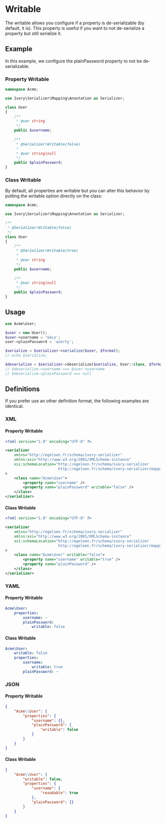 # Writable

The writable allows you configure if a property is de-serializable (by default, it is). This property is useful if you 
want to not de-serialize a property but still serialize it.

## Example

In this example, we configure the plainPassword property to not be de-serializable.

### Property Writable

``` php
namespace Acme;

use Ivory\Serializer\Mapping\Annotation as Serializer;

class User
{
    /**
     * @var string
     */
    public $username;
    
    /**
     * @Serializer\Writable(false)
     *
     * @var string|null
     */
    public $plainPassword;
}
```

### Class Writable

By default, all properties are writable but you can alter this behavior by putting the writable option directly on the 
class: 

``` php
namespace Acme;

use Ivory\Serializer\Mapping\Annotation as Serializer;

/**
 * @Serializer\Writable(false)
 */
class User
{
    /**
     * @Serializer\Writable(true)
     *
     * @var string
     */
    public $username;
    
    /**
     * @var string|null
     */
    public $plainPassword;
}
```

## Usage

``` php
use Acme\User;

$user = new User();
$user->username = 'GeLo';
user->plainPassword = 'azerty';

$serialize = $serializer->serialize($user, $format);
// echo $serialize;

$deserialize = $serializer->deserialize($serialize, User::class, $format);
// $deserialize->username === $user->username
// $deserialize->plainPassword === null
```

## Definitions

If you prefer use an other definition format, the following examples are identical. 

### XML

#### Property Writable

``` xml
<?xml version="1.0" encoding="UTF-8" ?>

<serializer
    xmlns="http://egeloen.fr/schema/ivory-serializer"
    xmlns:xsi="http://www.w3.org/2001/XMLSchema-instance"
    xsi:schemaLocation="http://egeloen.fr/schema/ivory-serializer
                        http://egeloen.fr/schema/ivory-serializer/mapping-1.0.xsd"
>
    <class name="Acme\User">
        <property name="username" />
        <property name="plainPassword" writable="false" />
    </class>
</serializer>
```

#### Class Writable

``` xml
<?xml version="1.0" encoding="UTF-8" ?>

<serializer
    xmlns="http://egeloen.fr/schema/ivory-serializer"
    xmlns:xsi="http://www.w3.org/2001/XMLSchema-instance"
    xsi:schemaLocation="http://egeloen.fr/schema/ivory-serializer
                        http://egeloen.fr/schema/ivory-serializer/mapping-1.0.xsd"
>
    <class name="Acme\User" writable="false">
        <property name="username" writable="true" />
        <property name="plainPassword" />
    </class>
</serializer>
```

### YAML

#### Property Writable

``` yaml
Acme\User:
    properties:
        username: ~
        plainPassword:
            writable: false
```

#### Class Writable

``` yaml
Acme\User:
    writable: false
    properties:
        username:
            writable: true
        plainPassword: ~
```

### JSON

#### Property Writable

``` json
{
    "Acme\\User": {
        "properties": {
            "username": {},
            "plainPassword": {
                "writable": false
            }
        }
    }
}
```

#### Class Writable

``` json
{
    "Acme\\User": {
        "writable": false,
        "properties": {
            "username": {
                "reaadable": true
            },
            "plainPassword": {}
        }
    }
}
```
